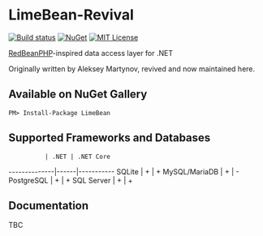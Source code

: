 # LimeBean-Revival

[![Build status](https://ci.appveyor.com/api/projects/status/4oxjopx4mbre22ky/branch/master?svg=true)](https://ci.appveyor.com/project/Nick-Lucas/limebean/branch/master)
[![NuGet](https://img.shields.io/nuget/v/LimeBean.svg)](https://www.nuget.org/packages/LimeBean)
[![MIT License](https://img.shields.io/github/license/Nick-Lucas/limebean.svg)](https://raw.githubusercontent.com/Nick-Lucas/LimeBean/master/LICENSE.txt)

[RedBeanPHP](http://redbeanphp.com/)-inspired data access layer for .NET

Originally written by Aleksey Martynov, revived and now maintained here.

## Available on NuGet Gallery

    PM> Install-Package LimeBean

## Supported Frameworks and Databases

              | .NET | .NET Core 
--------------|------|-----------
SQLite        | +    | + 
MySQL/MariaDB | +    | - 
PostgreSQL    | +    | + 
SQL Server    | +    | + 

## Documentation

TBC
